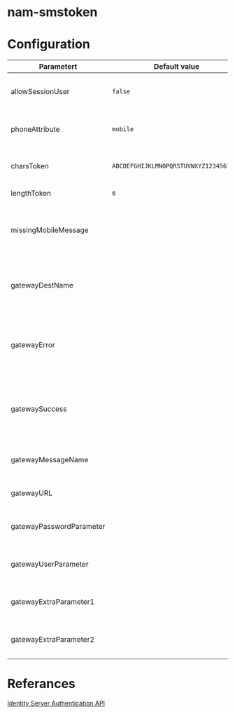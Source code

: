 # nam-smstoken

# Configuration
| Parametert               | Default value                          | Description                                                                            | Example                                                                                                              |
|--------------------------|----------------------------------------|----------------------------------------------------------------------------------------|----------------------------------------------------------------------------------------------------------------------|
| allowSessionUser         | `false`                                | Indicates if we should look for session user                                           | `true` \ `false`                                                                                                     |
| phoneAttribute           | `mobile`                               | The name of the mobile LDAP attribute                                                  | `mobileNumber`                                                                                                       |
| charsToken               | `ABCDEFGHIJKLMNOPQRSTUVWXYZ1234567890` | Characters to be used when generating `token`                                          | `1234567890`                                                                                                         |
| lengthToken              | `6`                                    | Lenght of the `token`                                                                  | `4`                                                                                                                  |
| missingMobileMessage     |                                        | The message to be shown if no mobile number is found for the user                      | `Unable to find a mobile number for your user. Goto <a href="https://me.site.com/mobile">Update you mobilenumber</a>` |
| gatewayDestName          |                                        | Name of the URL parameter for the destination mobilenumber                             | `sMobile`                                                                                                            |
| gatewayError             |                                        | String to look for in the gateway response if the gateway wasn't able to send the SMS  | `false`                                                                                                              |
| gatewaySuccess           |                                        | String to look for in the gateway respone if the gateway successfully sent the SMS     | `true`                                                                                                               |
| gatewayMessageName       |                                        | Name of the URL parameter for the message                                              | `sMessage`                                                                                                           |
| gatewayURL               |                                        | Endpoint to the SMS gateway                                                            | `https://gateway.sms.org/SendSMS`                                                                                    |
| gatewayPasswordParameter |                                        | The URL parameter for the gateway password                                             | `sPassword=topsecret`                                                                                                |
| gatewayUserParameter     |                                        | The URL parameter for the gateway username                                             | `sUser=smsuser`                                                                                                      |
| gatewayExtraParameter1   |                                        | The URL parameter for extra parameter                                                  | `extraParam=value`                                                                                                   |
| gatewayExtraParameter2   |                                        | The URL parameter for extra parameter                                                  | `extraParam=value`                                                                                                   |



# Referances
[Identity Server Authentication API](https://www.netiq.com/documentation/access-manager-43/nacm_enu/data/b8q6tv9.html)
